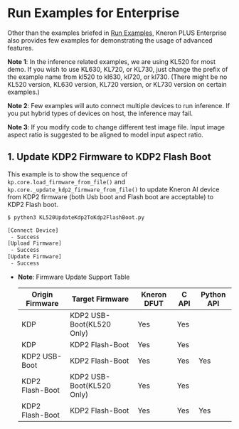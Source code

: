 # Run Examples for Enterprise

Other than the examples briefed in [Run Examples](./run_examples.md), Kneron PLUS Enterprise also provides few examples for demonstrating the usage of advanced features.

**Note 1**: In the inference related examples, we are using KL520 for most demo. If you wish to use KL630, KL720, or KL730, just change the prefix of the example name from kl520 to kl630, kl720, or kl730. (There might be no KL520 version, KL630 version, KL720 version, or KL730 version on certain examples.)

**Note 2**: Few examples will auto connect multiple devices to run inference. If you put hybrid types of devices on host, the inference may fail.

**Note 3**: If you modify code to change different test image file. Input image aspect ratio is suggested to be aligned to model input aspect ratio.

## 1. Update KDP2 Firmware to KDP2 Flash Boot

This example is to show the sequence of `kp.core.load_firmware_from_file()` and `kp.core._update_kdp2_firmware_from_file()` to update Kneron AI device from KDP2 firmware (both Usb boot and Flash boot are acceptable) to KDP2 Flash boot.

```bash
$ python3 KL520UpdateKdp2ToKdp2FlashBoot.py

[Connect Device]
 - Success
[Upload Firmware]
 - Success
[Update Firmware]
 - Success
```

* **Note**: Firmware Update Support Table

    | Origin Firmware | Target Firmware           | Kneron DFUT | C API | Python API |
    | --------------- | ------------------------- | ----------- | ----- | ---------- |
    | KDP             | KDP2 USB-Boot(KL520 Only) | Yes         | Yes   |            |
    | KDP             | KDP2 Flash-Boot           | Yes         | Yes   |            |
    | KDP2 USB-Boot   | KDP2 Flash-Boot           | Yes         | Yes   | Yes        |
    | KDP2 Flash-Boot | KDP2 USB-Boot(KL520 Only) | Yes         | Yes   |            |
    | KDP2 Flash-Boot | KDP2 Flash-Boot           | Yes         | Yes   | Yes        |